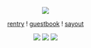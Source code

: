 <p align="center"

<p align="center">
<img src="https://files.catbox.moe/n8w7b0.png" />
</p>

<p align="center"
  
[rentry](https://rentry.co/mlodysay10) !    [guestbook](https://chivas.123guestbook.com) ! [sayout](https://chivasio.sayout.net)
</p>

<p align="center"
  
<img src="https://blinkies.cafe/b/blinkiesCafe-4B.gif" /> <img src="https://blinkies.cafe/b/blinkiesCafe-Ap.gif" /> <img src="https://blinkies.cafe/b/blinkiesCafe-yU.gif" />

